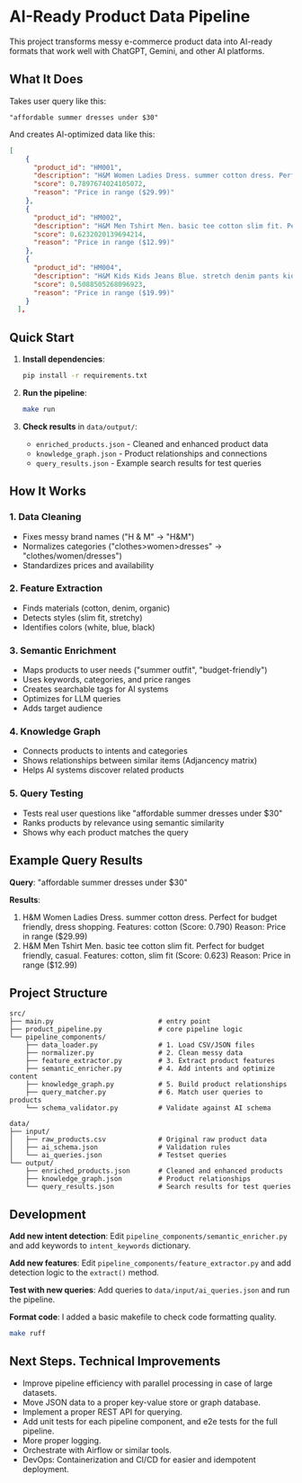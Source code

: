 # AI-Ready Product Data Pipeline

This project transforms messy e-commerce product data into AI-ready formats that work well with ChatGPT, Gemini, and other AI platforms.

## What It Does

Takes user query like this:
```
"affordable summer dresses under $30"
```

And creates AI-optimized data like this:
```json
[
    {
      "product_id": "HM001",
      "description": "H&M Women Ladies Dress. summer cotton dress. Perfect for budget friendly, dress shopping. Features: cotton",
      "score": 0.7897674024105072,
      "reason": "Price in range ($29.99)"
    },
    {
      "product_id": "HM002",
      "description": "H&M Men Tshirt Men. basic tee cotton slim fit. Perfect for budget friendly, casual. Features: cotton, slim fit",
      "score": 0.6232020139694214,
      "reason": "Price in range ($12.99)"
    },
    {
      "product_id": "HM004",
      "description": "H&M Kids Kids Jeans Blue. stretch denim pants kids. Perfect for budget friendly, comfort. Features: denim, stretchy, blue color",
      "score": 0.5088505268096923,
      "reason": "Price in range ($19.99)"
    }
  ],
```

## Quick Start

1. **Install dependencies**:
   ```bash
   pip install -r requirements.txt
   ```

2. **Run the pipeline**:
   ```bash
   make run
   ```

3. **Check results** in `data/output/`:
   - `enriched_products.json` - Cleaned and enhanced product data
   - `knowledge_graph.json` - Product relationships and connections  
   - `query_results.json` - Example search results for test queries

## How It Works

### 1. Data Cleaning
- Fixes messy brand names ("H & M" → "H&M")
- Normalizes categories ("clothes>women>dresses" → "clothes/women/dresses")
- Standardizes prices and availability

### 2. Feature Extraction
- Finds materials (cotton, denim, organic)
- Detects styles (slim fit, stretchy)
- Identifies colors (white, blue, black)

### 3. Semantic Enrichment
- Maps products to user needs ("summer outfit", "budget-friendly")
- Uses keywords, categories, and price ranges
- Creates searchable tags for AI systems
- Optimizes for LLM queries
- Adds target audience

### 4. Knowledge Graph
- Connects products to intents and categories
- Shows relationships between similar items (Adjancency matrix)
- Helps AI systems discover related products

### 5. Query Testing
- Tests real user questions like "affordable summer dresses under $30"
- Ranks products by relevance using semantic similarity
- Shows why each product matches the query

## Example Query Results

**Query**: "affordable summer dresses under $30"

**Results**:
1. H&M Women Ladies Dress. summer cotton dress. Perfect for budget friendly, dress shopping. Features: cotton (Score: 0.790)
Reason: Price in range ($29.99)
2. H&M Men Tshirt Men. basic tee cotton slim fit. Perfect for budget friendly, casual. Features: cotton, slim fit (Score: 0.623)
Reason: Price in range ($12.99)

## Project Structure

```
src/
├── main.py                          # entry point
├── product_pipeline.py              # core pipeline logic
└── pipeline_components/
    ├── data_loader.py               # 1. Load CSV/JSON files
    ├── normalizer.py                # 2. Clean messy data
    ├── feature_extractor.py         # 3. Extract product features
    ├── semantic_enricher.py         # 4. Add intents and optimize content
    ├── knowledge_graph.py           # 5. Build product relationships
    ├── query_matcher.py             # 6. Match user queries to products
    └── schema_validator.py          # Validate against AI schema

data/
├── input/
│   ├── raw_products.csv             # Original raw product data
│   ├── ai_schema.json               # Validation rules
│   └── ai_queries.json              # Testset queries
└── output/
    ├── enriched_products.json       # Cleaned and enhanced products
    ├── knowledge_graph.json         # Product relationships
    └── query_results.json           # Search results for test queries
```

## Development

**Add new intent detection**:
Edit `pipeline_components/semantic_enricher.py` and add keywords to `intent_keywords` dictionary.

**Add new features**:
Edit `pipeline_components/feature_extractor.py` and add detection logic to the `extract()` method.

**Test with new queries**:
Add queries to `data/input/ai_queries.json` and run the pipeline.


**Format code**:
I added a basic makefile to check code formatting quality.

```bash
make ruff
```

## Next Steps. Technical Improvements
- Improve pipeline efficiency with parallel processing in case of large datasets.
- Move JSON data to a proper key-value store or graph database.
- Implement a proper REST API for querying.
- Add unit tests for each pipeline component, and e2e tests for the full pipeline.
- More proper logging.
- Orchestrate with Airflow or similar tools.
- DevOps: Containerization and CI/CD for easier and idempotent deployment.
